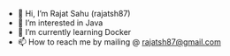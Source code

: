 - 👋 Hi, I’m Rajat Sahu (rajatsh87)
- 👀 I’m interested in Java
- 🌱 I’m currently learning Docker
- 📫 How to reach me by mailing @ rajatsh87@gmail.com

<!---
rajatsh87/rajatsh87 is a ✨ special ✨ repository because its `README.md` (this file) appears on your GitHub profile.
You can click the Preview link to take a look at your changes.
--->
